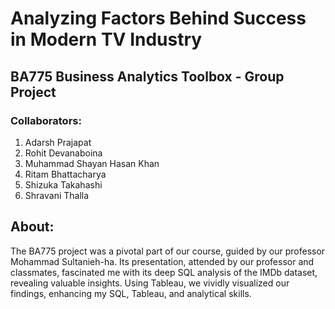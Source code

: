 # Analyzing Factors Behind Success in Modern TV Industry   
## BA775 Business Analytics Toolbox - Group Project

### Collaborators: 
1. Adarsh Prajapat
2. Rohit Devanaboina
3. Muhammad Shayan Hasan Khan
4. Ritam Bhattacharya
5. Shizuka Takahashi
6. Shravani Thalla

## About: 
The BA775 project was a pivotal part of our course, guided by our professor Mohammad Sultanieh-ha. Its presentation, attended by our professor and classmates, fascinated me with its deep SQL analysis of the IMDb dataset, revealing valuable insights. Using Tableau, we vividly visualized our findings, enhancing my SQL, Tableau, and analytical skills.

